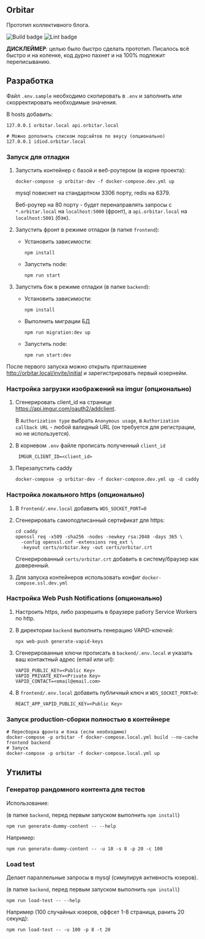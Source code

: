## Orbitar

Прототип коллективного блога.

![Build badge](https://github.com/mugabe/orbitar/actions/workflows/build.yml/badge.svg?event=push&branch=main) ![Lint badge](https://github.com/mugabe/orbitar/actions/workflows/lint.yml/badge.svg?event=push&branch=main)

**ДИСКЛЕЙМЕР**: целью было быстро сделать прототип. Писалось всё быстро и на коленке, код дурно пахнет и на 100% подлежит переписыванию.

## Разработка
Файл `.env.sample` необходимо скопировать в `.env` и заполнить или скорректировать необходимые значения.

В hosts добавить:
```
127.0.0.1 orbitar.local api.orbitar.local

# Можно дополнить списком подсайтов по вкусу (опционально)
127.0.0.1 idiod.orbitar.local
```

### Запуск для отладки

1. Запустить контейнер с базой и веб-роутером (в корне проекта):
    ```
    docker-compose -p orbitar-dev -f docker-compose.dev.yml up
    ```
    mysql повиснет на стандартном 3306 порту, redis на 6379.
    
    Веб-роутер на 80 порту - будет перенаправлять запросы с `*.orbitar.local` на `localhost:5000` (фронт), а `api.orbitar.local` на `localhost:5001` (бэк).


2. Запустить фронт в режиме отладки (в папке `frontend`):
    
    * Установить зависимости:
        ```
        npm install
        ```  
    * Запустить node:
        ```
        npm run start
        ```
      
3. Запустить бэк в режиме отладки (в папке `backend`):

   * Установить зависимости:
       ```
       npm install
       ```  
   * Выполнить миграции БД
      ```
      npm run migration:dev up
      ```
   * Запустить node:
       ```
       npm run start:dev
       ```

После первого запуска можно открыть приглашение http://orbitar.local/invite/initial и зарегистрировать первый юзернейм.

### Настройка загрузки изображений на imgur (опционально)
1. Сгенерировать client_id на странице https://api.imgur.com/oauth2/addclient.
    
    В `Authorization type` выбрать `Anonymous usage`, в `Authorization callback URL` - любой валидный URL (он требуется для регистрации, но не используется). 
2. В корневом `.env` файле прописать полученный `client_id`
   ```
    IMGUR_CLIENT_ID=<client_id>
   ```
3. Перезапустить caddy
   ```
   docker-compose -p orbitar-dev -f docker-compose.dev.yml up -d caddy
   ```

### Настройка локального https (опционально)
1. В `frontend/.env.local` добавить `WDS_SOCKET_PORT=0`
2. Сгенерировать самоподписанный сертификат для https:
   ```
   cd caddy
   openssl req -x509 -sha256 -nodes -newkey rsa:2048 -days 365 \
     -config openssl.cnf -extensions req_ext \
     -keyout certs/orbitar.key -out certs/orbitar.crt
   ```
   Сгенерированный `certs/orbitar.crt` добавить в систему/браузер как доверенный.

3. Для запуска контейнеров использовать конфиг `docker-compose.ssl.dev.yml`


### Настройка Web Push Notifications (опционально)
1. Настроить https, либо разрешить в браузере работу Service Workers по http.

2. В директории `backend` выполнить генерацию VAPID-ключей:
    ```
    npx web-push generate-vapid-keys
    ```
3. Сгенерированные ключи прописать в `backend/.env.local` и указать ваш контактный адрес (email или url):
    ```
    VAPID_PUBLIC_KEY=<Public Key>
    VAPID_PRIVATE_KEY=<Private Key>
    VAPID_CONTACT=<email@email.com>
    ```
4. В `frontend/.env.local` добавить публичный ключ и `WDS_SOCKET_PORT=0`:
   ```
   REACT_APP_VAPID_PUBLIC_KEY=<Public Key>
   ```

### Запуск production-сборки полностью в контейнере
```
# Пересборка фронта и бэка (если необходимо)
docker-compose -p orbitar -f docker-compose.local.yml build --no-cache frontend backend
# Запуск
docker-compose -p orbitar -f docker-compose.local.yml up
```

## Утилиты

### Генератор рандомного контента для тестов

Использование:

(в папке `backend`, перед первым запуском выполнить `npm install`)

    npm run generate-dummy-content -- --help
   
Например:
   
    npm run generate-dummy-content -- -u 10 -s 8 -p 20 -c 100
   
### Load test

Делает параллельные запросы в mysql (симулируя активность юзеров).

(в папке `backend`, перед первым запуском выполнить `npm install`)

    npm run load-test -- --help
   
Например (100 случайных юзеров, оффсет 1-8 страница, ранить 20 секунд):

    npm run load-test -- -u 100 -p 8 -t 20